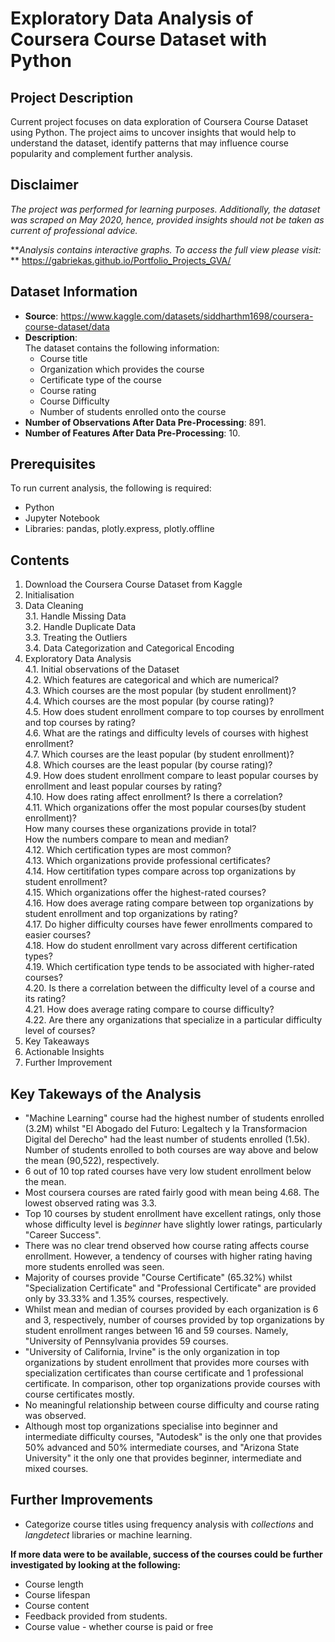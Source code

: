 # Exploratory Data Analysis of Coursera Course Dataset with Python

## Project Description
Current project focuses on data exploration of Coursera Course Dataset using Python. The project aims to uncover insights that would help to understand the dataset, identify patterns that may influence course popularity and complement further analysis. 

## Disclaimer
 _The project was performed for learning purposes. Additionally, the dataset was scraped on May 2020, hence, provided insights should not be taken as current of professional advice._  

 **_Analysis contains interactive graphs. To access the full view please visit:_ **  https://gabriekas.github.io/Portfolio_Projects_GVA/

## Dataset Information
- **Source**: https://www.kaggle.com/datasets/siddharthm1698/coursera-course-dataset/data
- **Description**:  
The dataset contains the following information:  
    - Course title
    - Organization which provides the course
    - Certificate type of the course
    - Course rating
    - Course Difficulty
    - Number of students enrolled onto the course
- **Number of Observations After Data Pre-Processing**: 891.
- **Number of Features  After Data Pre-Processing**: 10.

## Prerequisites
To run current analysis, the following is required:
- Python
- Jupyter Notebook
- Libraries: pandas, plotly.express, plotly.offline

## Contents
1. Download the Coursera Course Dataset from Kaggle  
2. Initialisation
3. Data Cleaning  
    3.1. Handle Missing Data  
    3.2. Handle Duplicate Data  
    3.3. Treating the Outliers  
    3.4. Data Categorization and Categorical Encoding  
4. Exploratory Data Analysis  
    4.1. Initial observations of the Dataset  
    4.2. Which features are categorical and which are numerical?  
    4.3. Which courses are the most popular (by student enrollment)?  
    4.4. Which courses are the most popular (by course rating)?  
    4.5. How does student enrollment compare to top courses by enrollment and top courses by rating?  
    4.6. What are the ratings and difficulty levels of courses with highest enrollment?  
    4.7. Which courses are the least popular (by student enrollment)?  
    4.8. Which courses are the least popular (by course rating)?  
    4.9. How does student enrollment compare to least popular courses by enrollment and least popular courses by rating?  
    4.10. How does rating affect enrollment? Is there a correlation?  
    4.11. Which organizations offer the most popular courses(by student enrollment)?    
    How many courses these organizations provide in total?    
    How the numbers compare to mean and median?  
    4.12. Which certification types are most common?  
    4.13. Which organizations provide professional certificates?  
    4.14. How certitifation types compare across top organizations by student enrollment?  
    4.15. Which organizations offer the highest-rated courses?  
    4.16. How does average rating compare between top organizations by student enrollment and top organizations by rating?  
    4.17. Do higher difficulty courses have fewer enrollments compared to easier courses?  
    4.18. How do student enrollment vary across different certification types?  
    4.19. Which certification type tends to be associated with higher-rated courses?  
    4.20. Is there a correlation between the difficulty level of a course and its rating?  
    4.21. How does average rating compare to course difficulty?  
    4.22. Are there any organizations that specialize in a particular difficulty level of courses?  
5. Key Takeaways  
6. Actionable Insights  
7. Further Improvement  

## Key Takeways of the Analysis
- "Machine Learning" course had the highest number of students enrolled (3.2M) whilst "El Abogado del Futuro: Legaltech y la Transformacion Digital del Derecho" had the least number of students enrolled (1.5k). Number of students enrolled to both courses are way above and below the mean (90,522), respectively.
- 6 out of 10 top rated courses have very low student enrollment below the mean.  
- Most coursera courses are rated fairly good with mean being 4.68. The lowest observed rating was 3.3.   
- Top 10 courses by student enrollment have excellent ratings, only those whose difficulty level is _beginner_ have slightly lower ratings, particularly "Career Success".   
- There was no clear trend observed how course rating affects course enrollment. However, a tendency of courses with higher rating having more students enrolled was seen.  
- Majority of courses provide "Course Certificate" (65.32%) whilst "Specialization Certificate" and "Professional Certificate" are provided only by 33.33% and 1.35% courses, respectively.  
- Whilst mean and median of courses provided by each organization is 6 and 3, respectively, number of courses provided by top organizations by student enrollment ranges between 16 and 59 courses. Namely, "University of Pennsylvania provides 59 courses.
- "University of California, Irvine" is the only organization in top organizations by student enrollment that provides more courses with specialization certificates than course certificate and 1 professional certificate. In comparison, other top organizations provide courses with course certificates mostly.  
- No meaningful relationship between course difficulty and course rating was observed.  
- Although most top organizations specialise into beginner and intermediate difficulty courses, "Autodesk" is the only one that provides 50% advanced and 50% intermediate courses, and "Arizona State University" it the only one that provides beginner, intermediate and mixed courses.

## Further Improvements
- Categorize course titles using frequency analysis with *collections* and *langdetect* libraries or machine learning.  

**If more data were to be available, success of the courses could be further investigated by looking at the following:**  
- Course length
- Course lifespan
- Course content
- Feedback provided from students.  
- Course value - whether course is paid or free
